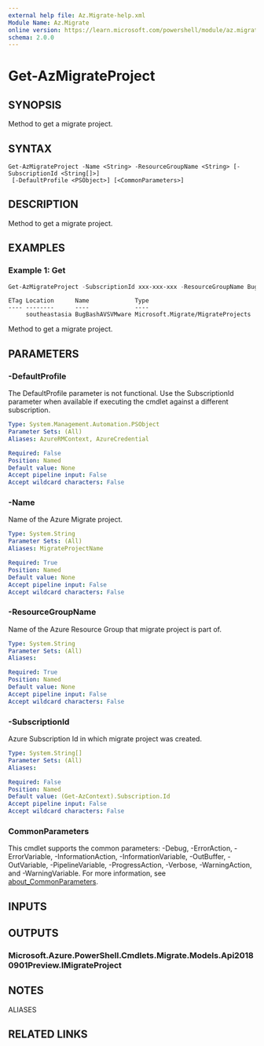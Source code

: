 ```yaml
---
external help file: Az.Migrate-help.xml
Module Name: Az.Migrate
online version: https://learn.microsoft.com/powershell/module/az.migrate/get-azmigrateproject
schema: 2.0.0
---
```


# Get-AzMigrateProject

## SYNOPSIS
Method to get a migrate project.

## SYNTAX

```
Get-AzMigrateProject -Name <String> -ResourceGroupName <String> [-SubscriptionId <String[]>]
 [-DefaultProfile <PSObject>] [<CommonParameters>]
```

## DESCRIPTION
Method to get a migrate project.

## EXAMPLES

### Example 1: Get
```powershell
Get-AzMigrateProject -SubscriptionId xxx-xxx-xxx -ResourceGroupName BugBashAVSVMware -Name BugBashAVSVMware
```

```output
ETag Location      Name             Type
---- --------      ----             ----
     southeastasia BugBashAVSVMware Microsoft.Migrate/MigrateProjects
```

Method to get a migrate project.

## PARAMETERS

### -DefaultProfile
The DefaultProfile parameter is not functional.
Use the SubscriptionId parameter when available if executing the cmdlet against a different subscription.

```yaml
Type: System.Management.Automation.PSObject
Parameter Sets: (All)
Aliases: AzureRMContext, AzureCredential

Required: False
Position: Named
Default value: None
Accept pipeline input: False
Accept wildcard characters: False
```

### -Name
Name of the Azure Migrate project.

```yaml
Type: System.String
Parameter Sets: (All)
Aliases: MigrateProjectName

Required: True
Position: Named
Default value: None
Accept pipeline input: False
Accept wildcard characters: False
```

### -ResourceGroupName
Name of the Azure Resource Group that migrate project is part of.

```yaml
Type: System.String
Parameter Sets: (All)
Aliases:

Required: True
Position: Named
Default value: None
Accept pipeline input: False
Accept wildcard characters: False
```

### -SubscriptionId
Azure Subscription Id in which migrate project was created.

```yaml
Type: System.String[]
Parameter Sets: (All)
Aliases:

Required: False
Position: Named
Default value: (Get-AzContext).Subscription.Id
Accept pipeline input: False
Accept wildcard characters: False
```

### CommonParameters
This cmdlet supports the common parameters: -Debug, -ErrorAction, -ErrorVariable, -InformationAction, -InformationVariable, -OutBuffer, -OutVariable, -PipelineVariable, -ProgressAction, -Verbose, -WarningAction, and -WarningVariable. For more information, see [about_CommonParameters](http://go.microsoft.com/fwlink/?LinkID=113216).

## INPUTS

## OUTPUTS

### Microsoft.Azure.PowerShell.Cmdlets.Migrate.Models.Api20180901Preview.IMigrateProject

## NOTES

ALIASES

## RELATED LINKS
